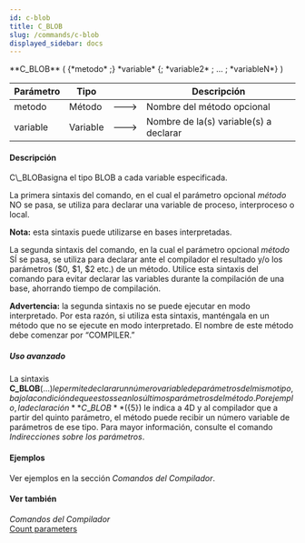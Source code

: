 ```yaml
---
id: c-blob
title: C_BLOB
slug: /commands/c-blob
displayed_sidebar: docs
---
```


<!--REF #_command_.C_BLOB.Syntax-->**C_BLOB** ( {*metodo* ;} *variable* {; *variable2* ; ... ; *variableN*} )<!-- END REF-->
<!--REF #_command_.C_BLOB.Params-->
| Parámetro | Tipo |  | Descripción |
| --- | --- | --- | --- |
| metodo | Método | &#x1F852; | Nombre del método opcional |
| variable | Variable | &#x1F852; | Nombre de la(s) variable(s) a declarar |

<!-- END REF-->

#### Descripción 

<!--REF #_command_.C_BLOB.Summary-->C\_BLOBasigna el tipo BLOB a cada variable especificada.<!-- END REF-->

La primera sintaxis del comando, en el cual el parámetro opcional *método* NO se pasa, se utiliza para declarar una variable de proceso, interproceso o local.

**Nota:** esta sintaxis puede utilizarse en bases interpretadas.

La segunda sintaxis del comando, en la cual el parámetro opcional *método* SÍ se pasa, se utiliza para declarar ante el compilador el resultado y/o los parámetros ($0, $1, $2 etc.) de un método. Utilice esta sintaxis del comando para evitar declarar las variables durante la compilación de una base, ahorrando tiempo de compilación. 

**Advertencia:** la segunda sintaxis no se puede ejecutar en modo interpretado. Por esta razón, si utiliza esta sintaxis, manténgala en un método que no se ejecute en modo interpretado. El nombre de este método debe comenzar por “COMPILER.”

##### Uso avanzado 

La sintaxis **C\_BLOB**(${...}) le permite declarar un número variable de parámetros del mismo tipo, bajo la condición de que estos sean los últimos parámetros del método. Por ejemplo, la declaración **C\_BLOB**(${5}) le indica a 4D y al compilador que a partir del quinto parámetro, el método puede recibir un número variable de parámetros de ese tipo. Para mayor información, consulte el comando *Indirecciones sobre los parámetros*.

#### Ejemplos 

Ver ejemplos en la sección *Comandos del Compilador*. 

#### Ver también 

*Comandos del Compilador*  
[Count parameters](count-parameters.md)  